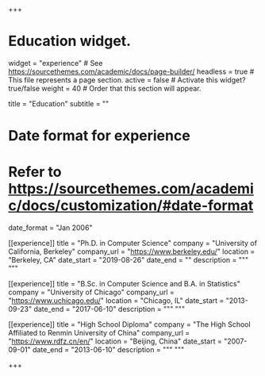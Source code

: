 +++
# Education widget.
widget = "experience"  # See https://sourcethemes.com/academic/docs/page-builder/
headless = true  # This file represents a page section.
active = false  # Activate this widget? true/false
weight = 40  # Order that this section will appear.

title = "Education"
subtitle = ""

# Date format for experience
#   Refer to https://sourcethemes.com/academic/docs/customization/#date-format
date_format = "Jan 2006"

[[experience]]
  title = "Ph.D. in Computer Science"
  company = "University of California, Berkeley"
  company_url = "https://www.berkeley.edu/"
  location = "Berkeley, CA"
  date_start = "2019-08-26"
  date_end = ""
  description = """
  """

[[experience]]
  title = "B.Sc. in Computer Science and B.A. in Statistics"
  company = "University of Chicago"
  company_url = "https://www.uchicago.edu/"
  location = "Chicago, IL"
  date_start = "2013-09-23"
  date_end = "2017-06-10"
  description = """
  """

[[experience]]
  title = "High School Diploma"
  company = "The High School Affiliated to Renmin University of China"
  company_url = "https://www.rdfz.cn/en/"
  location = "Beijing, China"
  date_start = "2007-09-01"
  date_end = "2013-06-10"
  description = """
  """

+++
